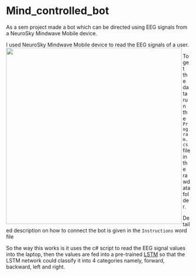 # Mind_controlled_bot
As a sem project made a bot which can be directed using EEG signals from a NeuroSky Mindwave Mobile device.

I used NeuroSky Mindwave Mobile device to read the EEG signals of a user.
<a href="url"><img src="https://images-na.ssl-images-amazon.com/images/I/71zoF122ogL._SL1500_.jpg" align="left" height="480" width="480" ></a>

To get the data run the <code>Program.cs</code> file in the rawdata folder.

Detailed description on how to connect the bot is given in the <code>Instructions</code> word file

So the way this works is it uses the c# script to read the EEG signal values into the laptop, then the values are fed into a pre-trained [LSTM](https://en.wikipedia.org/wiki/Long_short-term_memory) so that the LSTM network could classify it into 4 categories namely, forward, backward, left and right.
